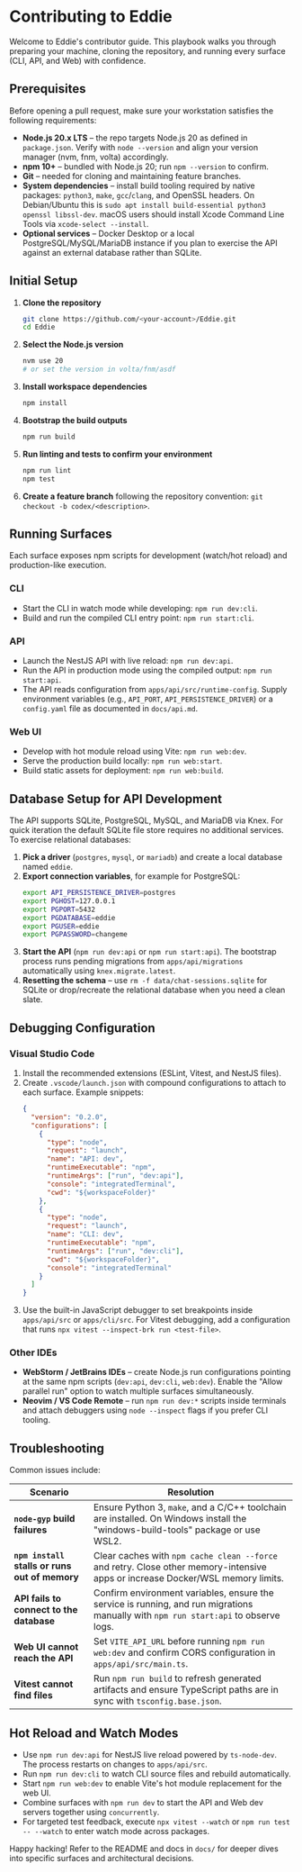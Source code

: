 # Contributing to Eddie

Welcome to Eddie's contributor guide. This playbook walks you through preparing your machine, cloning the repository, and running every surface (CLI, API, and Web) with confidence.

## Prerequisites

Before opening a pull request, make sure your workstation satisfies the following requirements:

- **Node.js 20.x LTS** – the repo targets Node.js 20 as defined in `package.json`. Verify with `node --version` and align your version manager (nvm, fnm, volta) accordingly.
- **npm 10+** – bundled with Node.js 20; run `npm --version` to confirm.
- **Git** – needed for cloning and maintaining feature branches.
- **System dependencies** – install build tooling required by native packages: `python3`, `make`, `gcc`/`clang`, and OpenSSL headers. On Debian/Ubuntu this is `sudo apt install build-essential python3 openssl libssl-dev`. macOS users should install Xcode Command Line Tools via `xcode-select --install`.
- **Optional services** – Docker Desktop or a local PostgreSQL/MySQL/MariaDB instance if you plan to exercise the API against an external database rather than SQLite.

## Initial Setup

1. **Clone the repository**
   ```bash
   git clone https://github.com/<your-account>/Eddie.git
   cd Eddie
   ```
2. **Select the Node.js version**
   ```bash
   nvm use 20
   # or set the version in volta/fnm/asdf
   ```
3. **Install workspace dependencies**
   ```bash
   npm install
   ```
4. **Bootstrap the build outputs**
   ```bash
   npm run build
   ```
5. **Run linting and tests to confirm your environment**
   ```bash
   npm run lint
   npm test
   ```
6. **Create a feature branch** following the repository convention: `git checkout -b codex/<description>`.

## Running Surfaces

Each surface exposes npm scripts for development (watch/hot reload) and production-like execution.

### CLI
- Start the CLI in watch mode while developing: `npm run dev:cli`.
- Build and run the compiled CLI entry point: `npm run start:cli`.

### API
- Launch the NestJS API with live reload: `npm run dev:api`.
- Run the API in production mode using the compiled output: `npm run start:api`.
- The API reads configuration from `apps/api/src/runtime-config`. Supply environment variables (e.g., `API_PORT`, `API_PERSISTENCE_DRIVER`) or a `config.yaml` file as documented in `docs/api.md`.

### Web UI
- Develop with hot module reload using Vite: `npm run web:dev`.
- Serve the production build locally: `npm run web:start`.
- Build static assets for deployment: `npm run web:build`.

## Database Setup for API Development

The API supports SQLite, PostgreSQL, MySQL, and MariaDB via Knex. For quick iteration the default SQLite file store requires no additional services. To exercise relational databases:

1. **Pick a driver** (`postgres`, `mysql`, or `mariadb`) and create a local database named `eddie`.
2. **Export connection variables**, for example for PostgreSQL:
   ```bash
   export API_PERSISTENCE_DRIVER=postgres
   export PGHOST=127.0.0.1
   export PGPORT=5432
   export PGDATABASE=eddie
   export PGUSER=eddie
   export PGPASSWORD=changeme
   ```
3. **Start the API** (`npm run dev:api` or `npm run start:api`). The bootstrap process runs pending migrations from `apps/api/migrations` automatically using `knex.migrate.latest`.
4. **Resetting the schema** – use `rm -f data/chat-sessions.sqlite` for SQLite or drop/recreate the relational database when you need a clean slate.

## Debugging Configuration

### Visual Studio Code

1. Install the recommended extensions (ESLint, Vitest, and NestJS files).
2. Create `.vscode/launch.json` with compound configurations to attach to each surface. Example snippets:
   ```json
   {
     "version": "0.2.0",
     "configurations": [
       {
         "type": "node",
         "request": "launch",
         "name": "API: dev",
         "runtimeExecutable": "npm",
         "runtimeArgs": ["run", "dev:api"],
         "console": "integratedTerminal",
         "cwd": "${workspaceFolder}"
       },
       {
         "type": "node",
         "request": "launch",
         "name": "CLI: dev",
         "runtimeExecutable": "npm",
         "runtimeArgs": ["run", "dev:cli"],
         "cwd": "${workspaceFolder}",
         "console": "integratedTerminal"
       }
     ]
   }
   ```
3. Use the built-in JavaScript debugger to set breakpoints inside `apps/api/src` or `apps/cli/src`. For Vitest debugging, add a configuration that runs `npx vitest --inspect-brk run <test-file>`.

### Other IDEs

- **WebStorm / JetBrains IDEs** – create Node.js run configurations pointing at the same npm scripts (`dev:api`, `dev:cli`, `web:dev`). Enable the "Allow parallel run" option to watch multiple surfaces simultaneously.
- **Neovim / VS Code Remote** – run `npm run dev:*` scripts inside terminals and attach debuggers using `node --inspect` flags if you prefer CLI tooling.

## Troubleshooting

Common issues include:

| Scenario | Resolution |
| --- | --- |
| **`node-gyp` build failures** | Ensure Python 3, `make`, and a C/C++ toolchain are installed. On Windows install the "windows-build-tools" package or use WSL2. |
| **`npm install` stalls or runs out of memory** | Clear caches with `npm cache clean --force` and retry. Close other memory-intensive apps or increase Docker/WSL memory limits. |
| **API fails to connect to the database** | Confirm environment variables, ensure the service is running, and run migrations manually with `npm run start:api` to observe logs. |
| **Web UI cannot reach the API** | Set `VITE_API_URL` before running `npm run web:dev` and confirm CORS configuration in `apps/api/src/main.ts`. |
| **Vitest cannot find files** | Run `npm run build` to refresh generated artifacts and ensure TypeScript paths are in sync with `tsconfig.base.json`. |

## Hot Reload and Watch Modes

- Use `npm run dev:api` for NestJS live reload powered by `ts-node-dev`. The process restarts on changes to `apps/api/src`.
- Run `npm run dev:cli` to watch CLI source files and rebuild automatically.
- Start `npm run web:dev` to enable Vite's hot module replacement for the web UI.
- Combine surfaces with `npm run dev` to start the API and Web dev servers together using `concurrently`.
- For targeted test feedback, execute `npx vitest --watch` or `npm run test -- --watch` to enter watch mode across packages.

Happy hacking! Refer to the README and docs in `docs/` for deeper dives into specific surfaces and architectural decisions.
